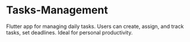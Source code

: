 # Tasks-Management
Flutter app for managing daily tasks. Users can create, assign, and track tasks, set deadlines. Ideal for personal productivity.
